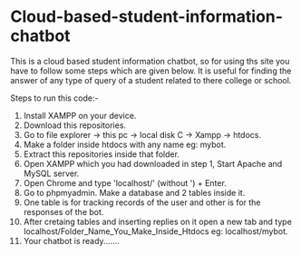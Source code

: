 # Cloud-based-student-information-chatbot
This is a cloud based student information chatbot, so for using ths site you have to follow some steps which are given below. It is useful for finding the answer of any type of query of a student related to there college or school. 


Steps to run this code:-

1. Install XAMPP on your device.
2. Download this repositories.
3. Go to file explorer -> this pc -> local disk C -> Xampp -> htdocs.
4. Make a folder inside htdocs with any name eg: mybot.
5. Extract this repositories inside that folder.
6. Open XAMPP which you had downloaded in step 1, Start Apache and MySQL server.
7. Open Chrome and type 'localhost/' (without ') + Enter.
8. Go to phpmyadmin. Make a database and 2 tables inside it.
9. One table is for tracking records of the user and other is for the responses of the bot.
10. After cretaing tables and inserting replies on it open a new tab and type localhost/Folder_Name_You_Make_Inside_Htdocs eg: localhost/mybot.
11. Your chatbot is ready....... 
